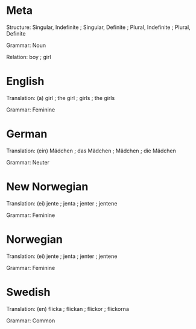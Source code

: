 Meta
====

Structure: Singular, Indefinite ; Singular, Definite ; Plural, Indefinite ; Plural, Definite

Grammar:   Noun

Relation:  boy ; girl



English
=======

Translation: (a) girl ; the girl ; girls ; the girls

Grammar:     Feminine



German
======

Translation: (ein) Mädchen ; das Mädchen ; Mädchen ; die Mädchen

Grammar:     Neuter



New Norwegian
=============

Translation: (ei) jente ; jenta ; jenter ; jentene

Grammar:     Feminine



Norwegian
=========

Translation: (ei) jente ; jenta ; jenter ; jentene

Grammar:     Feminine



Swedish
=======

Translation: (en) flicka ; flickan ; flickor ; flickorna

Grammar:     Common
